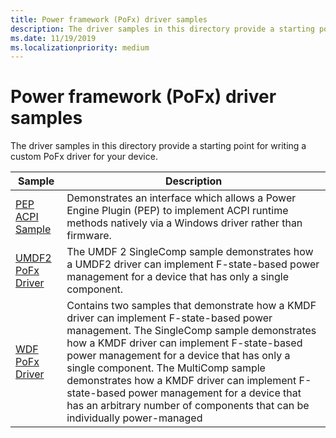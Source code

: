 ```yaml
---
title: Power framework (PoFx) driver samples
description: The driver samples in this directory provide a starting point for writing a custom PoFx driver for your device.
ms.date: 11/19/2019
ms.localizationpriority: medium
---
```


# Power framework (PoFx) driver samples

The driver samples in this directory provide a starting point for writing a custom PoFx driver for your device.

| Sample | Description |
| --- | --- |
| [PEP ACPI Sample](/samples/microsoft/windows-driver-samples/pep-acpi-sample) | Demonstrates an interface which allows a Power Engine Plugin (PEP) to implement ACPI runtime methods natively via a Windows driver rather than firmware. |
| [UMDF2 PoFx Driver](/samples/microsoft/windows-driver-samples/power-framework-pofx-sample-umdf-version-2) | The UMDF 2 SingleComp sample demonstrates how a UMDF2 driver can implement F-state-based power management for a device that has only a single component. |
| [WDF PoFx Driver](/samples/microsoft/windows-driver-samples/kmdf-power-framework-pofx-sample) | Contains two samples that demonstrate how a KMDF driver can implement F-state-based power management. The SingleComp sample demonstrates how a KMDF driver can implement F-state-based power management for a device that has only a single component. The MultiComp sample demonstrates how a KMDF driver can implement F-state-based power management for a device that has an arbitrary number of components that can be individually power-managed |
